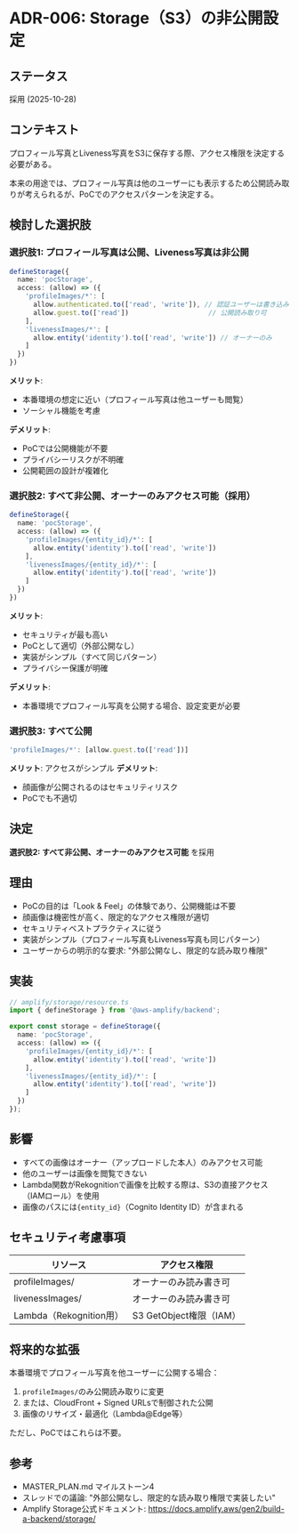 # ADR-006: Storage（S3）の非公開設定

## ステータス
採用 (2025-10-28)

## コンテキスト
プロフィール写真とLiveness写真をS3に保存する際、アクセス権限を決定する必要がある。

本来の用途では、プロフィール写真は他のユーザーにも表示するため公開読み取りが考えられるが、PoCでのアクセスパターンを決定する。

## 検討した選択肢

### 選択肢1: プロフィール写真は公開、Liveness写真は非公開
```typescript
defineStorage({
  name: 'pocStorage',
  access: (allow) => ({
    'profileImages/*': [
      allow.authenticated.to(['read', 'write']), // 認証ユーザーは書き込み可
      allow.guest.to(['read'])                    // 公開読み取り可
    ],
    'livenessImages/*': [
      allow.entity('identity').to(['read', 'write']) // オーナーのみ
    ]
  })
})
```

**メリット**: 
- 本番環境の想定に近い（プロフィール写真は他ユーザーも閲覧）
- ソーシャル機能を考慮

**デメリット**: 
- PoCでは公開機能が不要
- プライバシーリスクが不明確
- 公開範囲の設計が複雑化

### 選択肢2: すべて非公開、オーナーのみアクセス可能（採用）
```typescript
defineStorage({
  name: 'pocStorage',
  access: (allow) => ({
    'profileImages/{entity_id}/*': [
      allow.entity('identity').to(['read', 'write'])
    ],
    'livenessImages/{entity_id}/*': [
      allow.entity('identity').to(['read', 'write'])
    ]
  })
})
```

**メリット**:
- セキュリティが最も高い
- PoCとして適切（外部公開なし）
- 実装がシンプル（すべて同じパターン）
- プライバシー保護が明確

**デメリット**: 
- 本番環境でプロフィール写真を公開する場合、設定変更が必要

### 選択肢3: すべて公開
```typescript
'profileImages/*': [allow.guest.to(['read'])]
```

**メリット**: アクセスがシンプル
**デメリット**: 
- 顔画像が公開されるのはセキュリティリスク
- PoCでも不適切

## 決定
**選択肢2: すべて非公開、オーナーのみアクセス可能** を採用

## 理由
- PoCの目的は「Look & Feel」の体験であり、公開機能は不要
- 顔画像は機密性が高く、限定的なアクセス権限が適切
- セキュリティベストプラクティスに従う
- 実装がシンプル（プロフィール写真もLiveness写真も同じパターン）
- ユーザーからの明示的な要求: "外部公開なし、限定的な読み取り権限"

## 実装
```typescript
// amplify/storage/resource.ts
import { defineStorage } from '@aws-amplify/backend';

export const storage = defineStorage({
  name: 'pocStorage',
  access: (allow) => ({
    'profileImages/{entity_id}/*': [
      allow.entity('identity').to(['read', 'write'])
    ],
    'livenessImages/{entity_id}/*': [
      allow.entity('identity').to(['read', 'write'])
    ]
  })
});
```

## 影響
- すべての画像はオーナー（アップロードした本人）のみアクセス可能
- 他のユーザーは画像を閲覧できない
- Lambda関数がRekognitionで画像を比較する際は、S3の直接アクセス（IAMロール）を使用
- 画像のパスには`{entity_id}`（Cognito Identity ID）が含まれる

## セキュリティ考慮事項
| リソース | アクセス権限 |
|---------|-------------|
| profileImages/ | オーナーのみ読み書き可 |
| livenessImages/ | オーナーのみ読み書き可 |
| Lambda（Rekognition用） | S3 GetObject権限（IAM） |

## 将来的な拡張
本番環境でプロフィール写真を他ユーザーに公開する場合：
1. `profileImages/`のみ公開読み取りに変更
2. または、CloudFront + Signed URLsで制御された公開
3. 画像のリサイズ・最適化（Lambda@Edge等）

ただし、PoCではこれらは不要。

## 参考
- MASTER_PLAN.md マイルストーン4
- スレッドでの議論: "外部公開なし、限定的な読み取り権限で実装したい"
- Amplify Storage公式ドキュメント: https://docs.amplify.aws/gen2/build-a-backend/storage/

